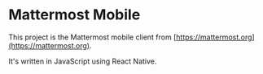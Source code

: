 # Mattermost Mobile

This project is the Mattermost mobile client from [https://mattermost.org](https://mattermost.org).

It's written in JavaScript using React Native.